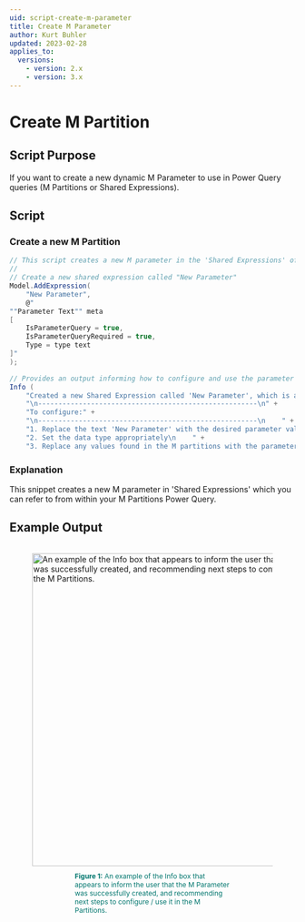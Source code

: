 ```yaml
---
uid: script-create-m-parameter
title: Create M Parameter
author: Kurt Buhler
updated: 2023-02-28
applies_to:
  versions:
    - version: 2.x
    - version: 3.x
---
```

# Create M Partition

## Script Purpose
If you want to create a new dynamic M Parameter to use in Power Query queries (M Partitions or Shared Expressions).

## Script

### Create a new M Partition
```csharp
// This script creates a new M parameter in the 'Shared Expressions' of a model.
//
// Create a new shared expression called "New Parameter"
Model.AddExpression( 
    "New Parameter", 
    @"
""Parameter Text"" meta
[
	IsParameterQuery = true,
	IsParameterQueryRequired = true,
	Type = type text
]"
);

// Provides an output informing how to configure and use the parameter
Info ( 
    "Created a new Shared Expression called 'New Parameter', which is an M Parameter template." + 
    "\n------------------------------------------------------\n" + 
    "To configure:" +
    "\n------------------------------------------------------\n    " + 
    "1. Replace the text 'New Parameter' with the desired parameter value\n    " +
    "2. Set the data type appropriately\n    " +
    "3. Replace any values found in the M partitions with the parameter reference." );
```
### Explanation
This snippet creates a new M parameter in 'Shared Expressions' which you can refer to from within your M Partitions Power Query.

## Example Output

<figure style="padding-top: 15px;">
  <img class="noscale" src="~/images/Cscripts/script-create-new-m-parameter.png" alt="An example of the Info box that appears to inform the user that the M Parameter was successfully created, and recommending next steps to configure / use it in the M Partitions." style="width: 550px;"/>
  <figcaption style="font-size: 12px; padding-top: 10px; padding-bottom: 15px; padding-left: 75px; padding-right: 75px; color:#00766e"><strong>Figure 1:</strong> An example of the Info box that appears to inform the user that the M Parameter was successfully created, and recommending next steps to configure / use it in the M Partitions.</figcaption>
</figure>